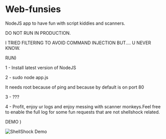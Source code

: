 Web-funsies
===========

NodeJS app to have fun with script kiddies and scanners.



DO NOT RUN IN PRODUCTION.

I TRIED FILTERING TO AVOID COMMAND INJECTION BUT.... U NEVER KNOW.


RUN)

1 - Install latest version of NodeJS

2 - sudo node app.js

It needs root because of ping and because by default is on port 80

3 - ???

4 - Profit, enjoy ur logs and enjoy messing with scanner monkeys.Feel free to enable the full log for some fun requests that are not shellshock related.

DEMO )

![ShellShock Demo](https://dl.dropboxusercontent.com/u/9264239/shellshock.gif)

